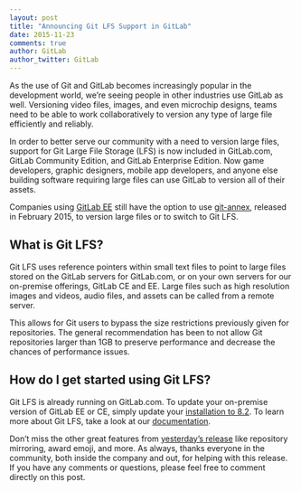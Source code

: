```yaml
---
layout: post
title: "Announcing Git LFS Support in GitLab"
date: 2015-11-23
comments: true
author: GitLab
author_twitter: GitLab
---
```


As the use of Git and GitLab becomes increasingly popular in the development world, we’re seeing people in other industries use GitLab as well. Versioning video files, images, and even microchip designs, teams need to be able to work collaboratively to version any type of large file efficiently and reliably.

In order to better serve our community with a need to version large files, support for Git Large File Storage (LFS) is now included in GitLab.com, GitLab Community Edition, and GitLab Enterprise Edition. Now game developers, graphic designers, mobile app developers, and anyone else building software requiring large files can use GitLab to version all of their assets.

<!-- more -->

Companies using [GitLab EE](https://about.gitlab.com/features/#enterprise) still have the option to use [git-annex](https://about.gitlab.com/2015/02/17/gitlab-annex-solves-the-problem-of-versioning-large-binaries-with-git/), released in February 2015, to version large files or to switch to Git LFS.

## What is Git LFS?

Git LFS uses reference pointers within small text files to point to large files stored on the GitLab servers for GitLab.com, or on your own servers for our on-premise offerings, GitLab CE and EE. Large files such as high resolution images and videos, audio files, and assets can be called from a remote server.

This allows for Git users to bypass the size restrictions previously given for repositories. The general recommendation has been to not allow Git repositories larger than 1GB to preserve performance and decrease the chances of performance issues.

## How do I get started using Git LFS?

Git LFS is already running on GitLab.com. To update your on-premise version of GitLab EE or CE, simply update your [installation to 8.2](https://about.gitlab.com/downloads/). To learn more about Git LFS, take a look at our [documentation](http://doc.gitlab.com/ce/workflow/lfs/manage_large_binaries_with_git_lfs.html).

Don’t miss the other great features from [yesterday’s release](https://about.gitlab.com/2015/11/22/gitlab-8-2-released/) like repository mirroring, award emoji, and more. As always, thanks everyone in the community, both inside the company and out, for helping with this release. If you have any comments or questions, please feel free to comment directly on this post.
